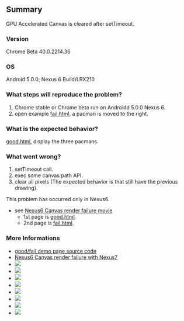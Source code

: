 ## Summary

GPU Accelerated Canvas is cleared after setTimeout.

### Version

Chrome Beta 40.0.2214.36

### OS
Android 5.0.0; Nexus 6 Build/LRX210

### What steps will reproduce the problem?

1. Chrome stable or Chrome beta run on Androidd 5.0.0 Nexus 6.
2. open example [fail.html](./fail.html), a pacman is moved to the right.

### What is the expected behavior?

[good.html](./good.html), display the three pacmans.

### What went wrong?

1. setTimeout call.
2. exec some canvas path API.
3. clear all pixels (The expected behavior is that still have the previous drawing).

This problem has occurred only in Nexus6.

- see [Nexus6 Canvas render failure movie](https://www.youtube.com/watch?v=pAMTDuwOuP0)
    - 1st page is [good.html](./good.html).
    - 2nd page is [fail.html](./fail.html).

### More Informations

- [good/fail demo page source code](https://gist.github.com/uupaa/bfd9b3d64e9719e7a9dc)
- [Nexus6 Canvas render failure with Nexus7](http://youtu.be/eVK5WUI8Gnk)
- ![](./assets/gpu0.png)
- ![](./assets/gpu1.png)
- ![](./assets/gpu2.png)
- ![](./assets/gpu3.png)
- ![](./assets/gpu4.png)
- ![](./assets/gpu5.png)
- ![](./assets/gpu6.png)
- ![](./assets/gpu7.png)

